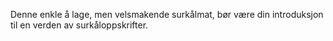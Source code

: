 Denne enkle å lage, men velsmakende surkålmat, bør være din introduksjon til en verden av surkåloppskrifter.